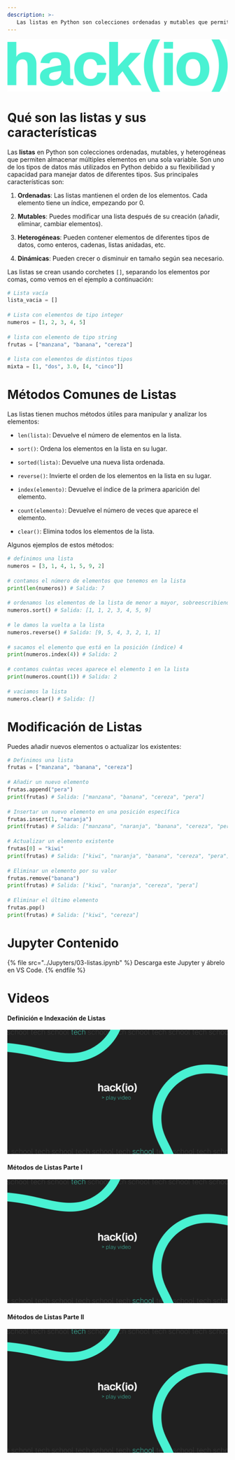 ```yaml
---
description: >-
   Las listas en Python son colecciones ordenadas y mutables que permiten almacenar y manipular múltiples tipos de datos.
---
```


<div style="text-align: center;">
  <img src="https://github.com/Hack-io-Data/Imagenes/blob/main/01-LogosHackio/logo_celeste@4x.png?raw=true" alt="logo hack(io)" />
</div>

# Qué son las listas y sus características

Las **listas** en Python son colecciones ordenadas, mutables, y heterogéneas que permiten almacenar múltiples elementos en una sola variable. Son uno de los tipos de datos más utilizados en Python debido a su flexibilidad y capacidad para manejar datos de diferentes tipos. Sus principales características son: 


1. **Ordenadas**: Las listas mantienen el orden de los elementos. Cada elemento tiene un índice, empezando por 0.

2. **Mutables**: Puedes modificar una lista después de su creación (añadir, eliminar, cambiar elementos).

3. **Heterogéneas**: Pueden contener elementos de diferentes tipos de datos, como enteros, cadenas, listas anidadas, etc.

4. **Dinámicas**: Pueden crecer o disminuir en tamaño según sea necesario.


Las listas se crean usando corchetes `[]`, separando los elementos por comas, como vemos en el ejemplo a continuación:

```python
# Lista vacía
lista_vacia = []

# Lista con elementos de tipo integer
numeros = [1, 2, 3, 4, 5]

# lista con elemento de tipo string
frutas = ["manzana", "banana", "cereza"]

# lista con elementos de distintos tipos
mixta = [1, "dos", 3.0, [4, "cinco"]]
```


# Métodos Comunes de Listas

Las listas tienen muchos métodos útiles para manipular y analizar los elementos:

- `len(lista)`: Devuelve el número de elementos en la lista.

- `sort()`: Ordena los elementos en la lista en su lugar.

- `sorted(lista)`: Devuelve una nueva lista ordenada.

- `reverse()`: Invierte el orden de los elementos en la lista en su lugar.

- `index(elemento)`: Devuelve el índice de la primera aparición del elemento.

- `count(elemento)`: Devuelve el número de veces que aparece el elemento.

- `clear()`: Elimina todos los elementos de la lista.

Algunos ejemplos de estos métodos: 

```python
# definimos una lista
numeros = [3, 1, 4, 1, 5, 9, 2]

# contamos el número de elementos que tenemos en la lista
print(len(numeros)) # Salida: 7

# ordenamos los elementos de la lista de menor a mayor, sobreescribiendo sobre la variable original
numeros.sort() # Salida: [1, 1, 2, 3, 4, 5, 9]

# le damos la vuelta a la lista
numeros.reverse() # Salida: [9, 5, 4, 3, 2, 1, 1]

# sacamos el elemento que está en la posición (índice) 4
print(numeros.index(4)) # Salida: 2

# contamos cuántas veces aparece el elemento 1 en la lista
print(numeros.count(1)) # Salida: 2

# vaciamos la lista
numeros.clear() # Salida: []            
```

# Modificación de Listas

Puedes añadir nuevos elementos o actualizar los existentes:

```python
# Definimos una lista
frutas = ["manzana", "banana", "cereza"]

# Añadir un nuevo elemento
frutas.append("pera")
print(frutas) # Salida: ["manzana", "banana", "cereza", "pera"]

# Insertar un nuevo elemento en una posición específica
frutas.insert(1, "naranja")
print(frutas) # Salida: ["manzana", "naranja", "banana", "cereza", "pera"]

# Actualizar un elemento existente
frutas[0] = "kiwi"
print(frutas) # Salida: ["kiwi", "naranja", "banana", "cereza", "pera"]

# Eliminar un elemento por su valor
frutas.remove("banana")
print(frutas) # Salida: ["kiwi", "naranja", "cereza", "pera"]

# Eliminar el último elemento
frutas.pop()
print(frutas) # Salida: ["kiwi", "cereza"]
```


# Jupyter Contenido

{% file src="../Jupyters/03-listas.ipynb" %}
Descarga este Jupyter y ábrelo en VS Code.
{% endfile %}


# Videos

#### Definición e Indexación de Listas
<div align="center">
  <a href="https://vimeo.com/927230071/841cb3b97b?share=copy">
    <img src="https://github.com/Hack-io-Data/Imagenes/blob/main/01-LogosHackio/Cabecera%20video%20Gitbook%20Hackio.png?raw=true" alt="Definición e Indexación de Listas" />
  </a>
</div>

#### Métodos de Listas Parte I
<div align="center">
  <a href="https://vimeo.com/926245199/8cc338d374?share=copy">
    <img src="https://github.com/Hack-io-Data/Imagenes/blob/main/01-LogosHackio/Cabecera%20video%20Gitbook%20Hackio.png?raw=true" alt="Métodos listas" />
  </a>
</div>

#### Métodos de Listas Parte II
<div align="center">
  <a href="https://vimeo.com/926256237/b1d5f7c251?share=copy">
    <img src="https://github.com/Hack-io-Data/Imagenes/blob/main/01-LogosHackio/Cabecera%20video%20Gitbook%20Hackio.png?raw=true" alt="Métodos listas" />
  </a>
</div>

